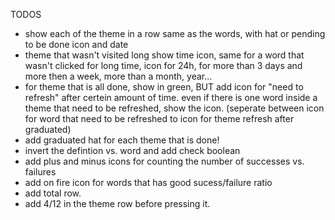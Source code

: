 
TODOS
- show each of the theme in a row same as the words, with hat or pending to be done icon and date
- theme that wasn't visited long show time icon, same for a word that wasn't clicked for long time, icon for 24h, for more than 3 days and more then a week, more than a month, year...
- for theme that is all done, show in green, BUT add icon for "need to refresh" after certein amount of time.
even if there is one word inside a theme that need to be refreshed, show the icon. (seperate between icon for word that need to be refreshed to icon for theme refresh after graduated)
- add graduated hat for each theme that is done!
- invert the defintion vs. word and add check boolean 
- add plus and minus icons for counting the number of successes vs. failures
- add on fire icon for words that has good sucess/failure ratio
- add total row.
- add 4/12 in the theme row before pressing it.
